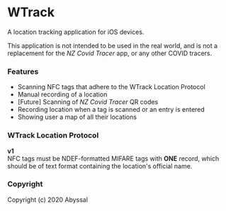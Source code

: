 # WTrack
A location tracking application for iOS devices.  
  
This application is not intended to be used in the real world, and is not a replacement for the *NZ Covid Tracer* app, or any other COVID tracers.
  
### Features
* Scanning NFC tags that adhere to the WTrack Location Protocol
* Manual recording of a location
* [Future] Scanning of *NZ Covid Tracer* QR codes
* Recording location when a tag is scanned or an entry is entered
* Showing user a map of all their locations


### WTrack Location Protocol
**v1**   
NFC tags must be NDEF-formatted MIFARE tags with **ONE** record, which should be of text format containing the location's official name.


### Copyright
Copyright (c) 2020 Abyssal
